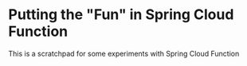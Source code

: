 # Putting the "Fun" in Spring Cloud Function

This is a scratchpad for some experiments with Spring Cloud Function
